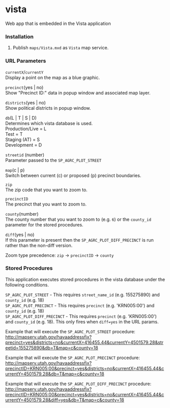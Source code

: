 # vista
Web app that is embedded in the Vista application

### Installation
1. Publish `maps/Vista.mxd` as `Vista` map service.

### URL Parameters
`currentX`/`currentY`  
Display a point on the map as a blue graphic.

`precinct`(yes | no)  
Show "Precinct ID:" data in popup window and associated map layer.

`districts`(yes | no)  
Show political districts in popup window.

`db`(L | T | S | D)  
Determines which vista database is used.  
Production/Live = L  
Test = T  
Staging (AT) = S  
Development = D  

`streetid` (number)  
Parameter passed to the `SP_AGRC_PLOT_STREET`

`map`(c | p)  
Switch between current (c) or proposed (p) precinct boundaries.

`zip`  
The zip code that you want to zoom to.

`precinctID`  
The precinct that you want to zoom to.

`county`(number)  
The county number that you want to zoom to (e.g. `6`) or the `county_id` parameter for the stored procedures.

`diff`(yes | no)  
If this parameter is present then the `SP_AGRC_PLOT_DIFF_PRECINCT` is run rather than the non-diff version.

Zoom type precedence: `zip` -> `precinctID` -> `county`

### Stored Procedures
This application executes stored procedures in the vista database under the following conditions.

`SP_AGRC_PLOT_STREET` - This requires `street_name_id` (e.g. 155275890) and `county_id` (e.g. 18)  
`SP_AGRC_PLOT_PRECINCT` - This requires `precinct` (e.g. 'KRN005:00') and `county_id` (e.g. 18)  
`SP_AGRC_PLOT_DIFF_PRECINCT` - This requires `precinct` (e.g. 'KRN005:00') and `county_id` (e.g. 18). This only fires when `diff=yes` in the URL params.

Example that will execute the `SP_AGRC_PLOT_STREET` procedure:  
http://mapserv.utah.gov/havaaddressfix?precinct=yes&districts=no&currentX=416455.44&currentY=4501579.28&streetid=155275890&db=T&map=c&county=18

Example that will execute the `SP_AGRC_PLOT_PRECINCT` procedure:  
http://mapserv.utah.gov/havaaddressfix?precinctID=KRN005:00&precinct=yes&districts=no&currentX=416455.44&currentY=4501579.28&db=T&map=c&county=18

Example that will execute the `SP_AGRC_PLOT_DIFF_PRECINCT` procedure:  
http://mapserv.utah.gov/havaaddressfix?precinctID=KRN005:00&precinct=yes&districts=no&currentX=416455.44&currentY=4501579.28&diff=yes&db=T&map=c&county=18
